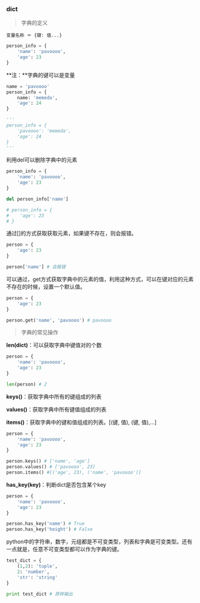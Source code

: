 ### dict
> 字典的定义

`变量名称 ＝ {键: 值...}`

```python
person_info = {
    'name': 'pavoooo',
    'age': 23
}
```
**注：**字典的键可以是变量

```python
name = 'pavoooo'
person_info = {
    name: 'memeda',
    'age': 24
}

'''
person_info = {
    'pavoooo': 'memeda',
    'age': 24
}
'''
```

利用del可以删除字典中的元素

```python
person_info = {
    'name': 'pavoooo',
    'age': 23
}

del person_info['name']

# person_info = {
#    'age': 23
# }
```

通过[]的方式获取获取元素，如果键不存在，则会报错。

```python
person = {
    'age': 23
}

person['name'] # 会报错
```
可以通过，get方式获取字典中的元素的值，利用这种方式，可以在键对应的元素不存在的时候，设置一个默认值。

```python
person = {
    'age': 23
}

person.get('name', 'pavoooo') # pavoooo
```
> 字典的常见操作

**len(dict)**：可以获取字典中键值对的个数

```python
person = {
    'name': 'pavoooo', 
    'age': 23
}

len(person) # 2
```

**keys()**：获取字典中所有的键组成的列表

**values()**：获取字典中所有键值组成的列表

**items()**：获取字典中的键和值组成的列表。[(键, 值), (键, 值),...]

```python
person = {
    'name': 'pavoooo', 
    'age': 23
}

person.keys() # ['name', 'age']
person.values() # ['pavoooo', 23]
person.items() #[('age', 23), ('name', 'pavoooo')]
```
 
**has_key(key)**：判断dict是否包含某个key

```python
person = {
    'name': 'pavoooo', 
    'age': 23
}

person.has_key('name') # True
person.has_key('height') # False
```

python中的字符串，数字，元组都是不可变类型，列表和字典是可变类型。还有一点就是，任意不可变类型都可以作为字典的键。

```python
test_dict = {
    (1,2): 'tuple',
    2: 'number',
    'str': 'string'
}

print test_dict # 原样输出
```
